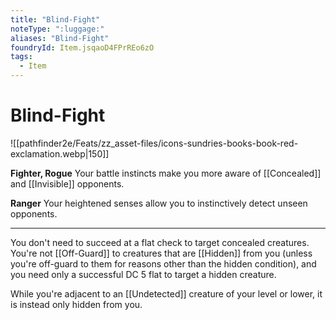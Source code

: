 ```yaml
---
title: "Blind-Fight"
noteType: ":luggage:"
aliases: "Blind-Fight"
foundryId: Item.jsqaoD4FPrREo6zO
tags:
  - Item
---
```


# Blind-Fight
![[pathfinder2e/Feats/zz_asset-files/icons-sundries-books-book-red-exclamation.webp|150]]

**Fighter, Rogue** Your battle instincts make you more aware of [[Concealed]] and [[Invisible]] opponents.

**Ranger** Your heightened senses allow you to instinctively detect unseen opponents.

* * *

You don't need to succeed at a flat check to target concealed creatures. You're not [[Off-Guard]] to creatures that are [[Hidden]] from you (unless you're off-guard to them for reasons other than the hidden condition), and you need only a successful DC 5 flat to target a hidden creature.

While you're adjacent to an [[Undetected]] creature of your level or lower, it is instead only hidden from you.
